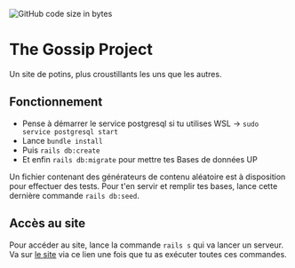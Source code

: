 
![GitHub code size in bytes](https://img.shields.io/github/languages/code-size/rockethelll/the_gossip_project_rails)

# The Gossip Project

Un site de potins, plus croustillants les uns que les autres.

## Fonctionnement

* Pense à démarrer le service postgresql si tu utilises WSL &rarr; `sudo service postgresql start`
* Lance `bundle install`
* Puis `rails db:create`
* Et enfin `rails db:migrate` pour mettre tes Bases de données UP

Un fichier contenant des générateurs de contenu aléatoire est à disposition pour effectuer des tests.
Pour t'en servir et remplir tes bases, lance cette dernière commande `rails db:seed`.

## Accès au site

Pour accéder au site, lance la commande `rails s` qui va lancer un serveur.
Va sur [le site](http://localhost:3000) via ce lien une fois que tu as exécuter toutes ces commandes.
